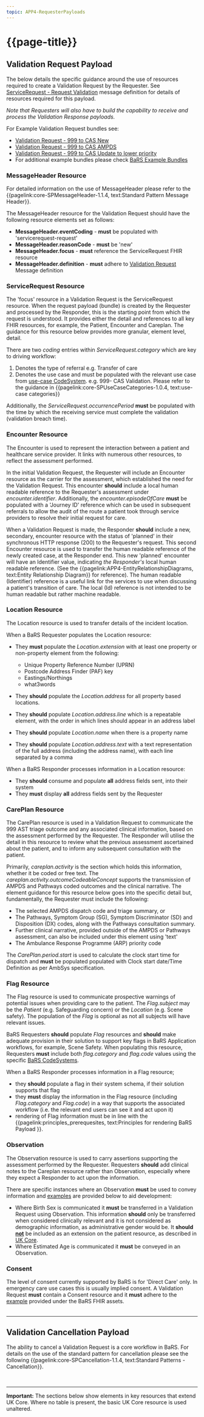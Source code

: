 ```yaml
---
topic: APP4-RequesterPayloads
---
```


# {{page-title}}

## Validation Request Payload
The below details the specific guidance around the use of resources required to create a Validation Request by the Requester. See [ServiceRequest - Request Validation](https://simplifier.net/nhsbookingandreferrals/messagedefinition-bars-messagedefinition-servicerequest-request-validation) message definition for details of resources required for this payload.

_Note that Requesters will also have to build the capability to receive and process the Validation Response payloads._

For Example Validation Request bundles see:
* [Validation Request - 999 to CAS New](https://simplifier.net/nhsbookingandreferrals/86e3371d-1c15-4862-9552-d9560f8292db)
* [Validation Request - 999 to CAS AMPDS](https://simplifier.net/nhsbookingandreferrals/86e3371d-1c15-4862-9552-d9560f8292ba)
* [Validation Request - 999 to CAS Update to lower priority](https://simplifier.net/nhsbookingandreferrals/baebe535-9d6c-4b0f-8bc6-8f4b157d44ac)
* For additional example bundles please check [BaRS Example Bundles](https://simplifier.net/nhsbookingandreferrals/~resources?category=Example&exampletype=Bundle&sortBy=LastUpdateDate_desc)

### MessageHeader Resource
For detailed information on the use of MessageHeader please refer to the {{pagelink:core-SPMessageHeader-1.1.4, text:Standard Pattern Message Header}}. 

The MessageHeader resource for the Validation Request should have the following resource elements set as follows:
* **MessageHeader.eventCoding** - **must** be populated with 'servicerequest-request'
* **MessageHeader.reasonCode** - **must** be 'new'
* **MessageHeader.focus** - **must** reference the ServiceRequest FHIR resource
* **MessageHeader.definition** - **must** adhere to [Validation Request](https://simplifier.net/NHSBookingandReferrals/MessageDefinition-BARS-MessageDefinition-ServiceRequest-Request-Validation/~json) Message definition

### ServiceRequest Resource
The 'focus' resource in a Validation Request is the ServiceRequest resource. When the request payload (bundle) is created by the Requester and processed by the Responder, this is the starting point from which the request is understood. It provides either the detail and references to all key FHIR resources, for example, the Patient, Encounter and Careplan. The guidance for this resource below provides more granular, element level, detail.

There are two *coding* entries within *ServiceRequest.category* which are key to driving workflow:
1. Denotes the type of referral e.g. Transfer of care
2. Denotes the use case and must be populated with the relevant use case from [use-case CodeSystem](
https://simplifier.net/nhsbookingandreferrals/usecases-categories-bars). e.g. 999- CAS Validation. Please refer to the guidance in {{pagelink:core-SPUseCaseCategories-1.0.4, text:use-case categories}}

Additionally, the *ServiceRequest.occurrencePeriod* **must** be populated with the time by which the receiving service must complete the validation (validation breach time).

### Encounter Resource
The Encounter is used to represent the interaction between a patient and healthcare service provider. It links with numerous other resources, to reflect the assessment performed. 

In the initial Validation Request, the Requester will include an Encounter resource as the carrier for the assessment, which established the need for the Validation Request. This encounter **should** include a local human readable reference to the Requester's assessment under *encounter.identifier*. Additionally, the *encounter.episodeOfCare* **must** be populated with a 'Journey ID' reference which can be used in subsequent referrals to allow the audit of the route a patient took through service providers to resolve their initial request for care. 


When a Validation Request is made, the Responder **should** include a new, secondary, encounter resource with the status of 'planned' in their synchronous HTTP response (200) to the Requester's request. This second Encounter resource is used to transfer the human readable reference of the newly created case, at the Responder end. This new 'planned' encounter will have an Identifier value, indicating *the Responder's* local human readable reference. (See the {{pagelink:APP4-EntityRelationshipDiagrams, text:Entity Relationship Diagram}} for reference). The human readable (Identifier) reference is a useful link for the services to use when discussing a patient's transition of care. The local (Id) reference is not intended to be human readable but rather machine readable.


### Location Resource ###
The Location resource is used to transfer details of the incident location.

When a BaRS Requester populates the Location resource:

*  They **must** populate the *Location.extension* with at least one property or non-property element from the following:
    *  Unique Property Reference Number (UPRN)
    *  Postcode Address Finder (PAF) key
    *  Eastings/Northings
    *  what3words

*  They **should** populate the *Location.address* for all property based locations. 
*  They **should** populate *Location.address.line* which is a repeatable element, with the order in which lines should appear in an address label
*  They **should** populate *Location.name* when there is a property name
*  They **should** populate *Location.address.text* with a text representation of the full address (including the address name), with each line separated by a comma

When a BaRS Responder processes information in a Location resource:

*  They **should** consume and populate **all** address fields sent, into their system
*  They **must** display **all** address fields sent by the Requester


### CarePlan Resource
The CarePlan resource is used in a Validation Request to communicate the 999 AST triage outcome and any associated clinical information, based on the assessment performed by the Requester. The Responder will utilise the detail in this resource to review what the previous assessment ascertained about the patient, and to inform any subsequent consultation with the patient.

Primarily, *careplan.activity* is the section which holds this information, whether it be coded or free text. The *careplan.activity.outcomeCodeableConcept*  supports the transmission of AMPDS and Pathways coded outcomes and the clinical narrative. The element guidance for this resource below goes into the specific detail but, fundamentally, the Requester must include the following:
*  The selected AMPDS dispatch code and triage summary, or  
*  The Pathways, Symptom Group (SG),  Symptom Discriminator (SD) and Disposition (DX) codes, along with the Pathways consultation summary. 
*  Further clinical narrative, provided outside of the AMPDS or Pathways assessment, can also be included under this element using 'text'
*  The Ambulance Response Programme (ARP) priority code

The *CarePlan.period.start* is used to calculate the clock start time for dispatch and **must** be populated populated with Clock start date/Time Definition as per AmbSys specification.

### Flag Resource
The Flag resource is used to communicate prospective warnings of potential issues when providing care to the patient. The *Flag.subject* may be the *Patient* (e.g. Safeguarding concern) or the *Location* (e.g. Scene safety). The population of the *Flag* is optional as not all subjects will have relevant issues.

BaRS Requesters **should** populate *Flag* resources and **should** make adequate provision in their solution to support key flags in BaRS Application workflows, for example, Scene Safety. When populating this resource, Requesters **must** include both *flag.category* and *flag.code* values using the specific [BaRS CodeSystems](https://simplifier.net/nhsbookingandreferrals/~resources?category=CodeSystem&sortBy=DisplayName).

When a BaRS Responder processes information in a Flag resource;

* they **should** populate a flag in their system schema, if their solution supports that flag
* they **must** display the information in the Flag resource (including *Flag.category* and *Flag.code*) in a way that supports the associated workflow (i.e. the relevant end users can see it and act upon it)
* rendering of Flag information must be in line with the {{pagelink:principles_prerequesites, text:Principles for rendering BaRS Payload }}.

### Observation 
The Observation resource is used to carry assertions supporting the assessment performed by the Requester. Requesters **should** add clinical notes to the Careplan resource rather than Observation, especially where they expect a Responder to act upon the information. 

There are specific instances where an Observation **must** be used to convey information and [examples](https://simplifier.net/nhsbookingandreferrals/~resources?category=Example&exampletype=Observation&sortBy=DisplayName) are provided below to aid development: 
* Where Birth Sex is communicated it **must** be transferred in a Validation Request using Observation. This information **should** only be transferred when considered clinically relevant and it is not considered as demographic information, as administrative gender would be. It **should <ins>not</ins>** be included as an extension on the patient resource, as described in [UK Core](https://simplifier.net/hl7fhirukcorer4/ukcore-observation). 
* Where Estimated Age is communicated it **must** be conveyed in an Observation.

### Consent 
The level of consent currently supported by BaRS is for 'Direct Care' only. In emergency care use cases this is usually implied consent. A Validation Request **must** contain a Consent resource and it **must** adhere to the [example](https://simplifier.net/NHSBookingandReferrals/8fc39b95-89a6-45fb-914f-1458a10e9e14/~json) provided under the BaRS FHIR assets. 
<br>
<br>
<hr>

## Validation Cancellation Payload

The ability to cancel a Validation Request is a core workflow in BaRS. For details on the use of the standard pattern for cancellation please see the following {{pagelink:core-SPCancellation-1.1.4, text:Standard Patterns - Cancellation}}.

<br>

<hr>
<div markdown="span" class="alert alert-warning" role="alert"><i class="fa fa-warning"></i>
    <b> Important:</b> 
    The sections below show elements in key resources that extend UK Core. Where no table is present, the basic UK Core resource is used unaltered.
</div>